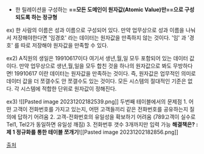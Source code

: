 - 한 릴레이션을 구성하는 **==모든 도메인이 원자값(Atomic Value)만==으로 구성되도록 하는 정규형**

ex) 한 사람의 이름은 성과 이름으로 구성되어 있다. 만약 업무상으로 성과 이름을 나눠서 저장해야한다면 '임경호' 라는 데이터는 원자값을 만족하지 않는 것이다. '임' 과 '경호' 를 따로 저장해야 원자값을 만족할 수 있다.

ex2) A직원의 생일은 19910617이다 여기서 생년,월,일 모두 포함되어 있는 데이터 값이다. 만약 업무상으로 생년,월,일을 모두 합친 것을 하나의 원자값으로 봐도 무방하다면! 19910617 이란 데이터는 원자값을 만족하는 것이다. 
즉, 원자값은 업무적인 의미로 데이터 값을 더 쪼갤수도 안 쪼갤수도 있는 것이다. 모든 시스템의 절대적인 기준은 없다. 각 시스템에 적합한 단위로 원자값이 정해진다.

ex3)
![[Pasted image 20231202182539.png]]
	두번째 테이블에서의 문제점
	1. 어떤 고객이 전화번호를 가지고 있는지, 어떤 고객들끼리 같은 전화번호를 공유하는지 질의에 답하기 어려움
	2. 고객-전화번호의 유일성을 확보하기 어려움 (789고객이 실수로 Tel1, Tel2가 동일하면 유일성 깨짐)
	3. 전화번후 갯수 3개까지만 입력 가능
	**해결책은? : 제 1 정규화를 통한 테이블 쪼개기**![[Pasted image 20231202182856.png]]


[출처](https://limkydev.tistory.com/162)